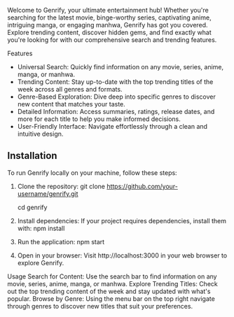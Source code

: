Welcome to Genrify, your ultimate entertainment hub! Whether you're searching for the latest movie, binge-worthy series, captivating anime, intriguing manga, or engaging manhwa, Genrify has got you covered. Explore trending content, discover hidden gems, and find exactly what you're looking for with our comprehensive search and trending features.

Features
- Universal Search: Quickly find information on any movie, series, anime, manga, or manhwa.
- Trending Content: Stay up-to-date with the top trending titles of the week across all genres and formats.
- Genre-Based Exploration: Dive deep into specific genres to discover new content that matches your taste.
- Detailed Information: Access summaries, ratings, release dates, and more for each title to help you make informed decisions.
- User-Friendly Interface: Navigate effortlessly through a clean and intuitive design.

## Installation
To run Genrify locally on your machine, follow these steps:

1. Clone the repository:
   git clone https://github.com/your-username/genrify.git
   
   cd genrify
2. Install dependencies:
If your project requires dependencies, install them with:
npm install
3. Run the application:
npm start
4. Open in your browser:
Visit http://localhost:3000 in your web browser to explore Genrify.

Usage
Search for Content: Use the search bar to find information on any movie, series, anime, manga, or manhwa.
Explore Trending Titles: Check out the top trending content of the week and stay updated with what's popular.
Browse by Genre: Using the menu bar on the top right navigate through genres to discover new titles that suit your preferences.

